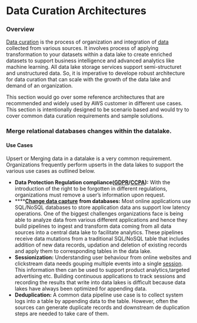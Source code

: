 # Data Curation Architectures

### Overview

[Data curation](https://en.wikipedia.org/wiki/Data_curation) is the process of organization and integration of [data](https://en.wikipedia.org/wiki/Data) collected from various sources. It involves process of applying transformation to your datasets within a data lake to create enriched datasets to support business intelligence and advanced analytics like machine learning. All data lake storage services support semi-structuret  and unstructured data. So, it is imperative to develope robust architecture for data curation that can scale with the growth of the data lake and demand of an organization.

This section would go over some reference architectures that are recommended and widely used by AWS customer in different use cases. This section is intentionally designed to be scenario based and would try to cover common data curation requirements and sample solutions.

### Merge relational databases changes within the datalake.

#### Use Cases

Upsert or Merging data in a datalake is a very common requirement. Organizations frequently perform upserts in the data lakes to support the various use cases as outlined below. 

* **Data Protection Regulation compliance\(**[**GDPR**](https://en.wikipedia.org/wiki/General_Data_Protection_Regulation)**/**[**CCPA**](https://en.wikipedia.org/wiki/California_Consumer_Privacy_Act)**\):** With the introduction of the right to be forgotten in different regulations, organizations must remove a user’s information upon request. 
* \*\*\*\*[**Change data capture**](https://en.wikipedia.org/wiki/Change_data_capture) **from  databases:** Most online applications use SQL/NoSQL databases to store application data ans support low latency operations. One of the biggest challenges organizations face is being able to analyze data from various different applications and hence they build pipelines to ingest and transform data coming from all data sources into a central data lake to facilitate analytics. These pipelines receive data mutations from a traditional SQL/NoSQL table that includes addition of new data records, updation and deletion of existing records and apply them to corresponding tables in the data lake.  
* **Sessionization:** Understanding user behaviour from online websites and clickstream data needs gouping multiple events into a single [session](https://en.wikipedia.org/wiki/Session_%28web_analytics%29). This information then can be used to support product analytics,targeted advertising etc. Building continuous applications to track sessions and recording the results that write into data lakes is difficult because data lakes have always been optimized for appending data.
* **Deduplication:** A common data pipeline use case is to collect system logs into a  table by appending data to the table. However, often the sources can generate duplicate records and downstream de duplication steps are needed to take care of them.



